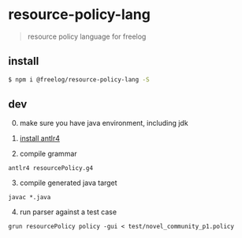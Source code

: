 # resource-policy-lang

> resource policy language for freelog

## install

```sh
$ npm i @freelog/resource-policy-lang -S
```

## dev
0. make sure you have java environment, including jdk

1. [install antlr4](https://github.com/antlr/antlr4/blob/master/doc/getting-started.md)

2. compile grammar
  ```
  antlr4 resourcePolicy.g4
  ```

3. compile generated java target
  ```
  javac *.java
  ```

4. run parser against a test case
  ```
  grun resourcePolicy policy -gui < test/novel_community_p1.policy
  ```
